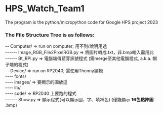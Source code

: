 # HPS_Watch_Team1
The program is the python/micropython code for Google HPS project 2023

### The File Structure Tree is as follows:  
-- Computer/                      => run on computer; 用不到/說明用途  
------ Image_RGB_File2PixelRGB.py => 將圖片轉成.txt，非.bmp輸入需用此  
------ Bt_RPI.py                  => 電腦端傳藍芽訊號程式 (需merge至其他電腦程式, a.k.a. 帽子端的程式)  
-- Device/                        => run on RP2040; 需使用Thonny編輯  
---- fonts/  
---- images/                      => 要顯示的圖放這  
---- lib/  
---- code/                        => RP2040 上要跑的程式  
------ Show.py                    => 顯示程式(可以顯示圖、字、填補色) (僅能顯示 **16色點陣圖** .bmp)  
